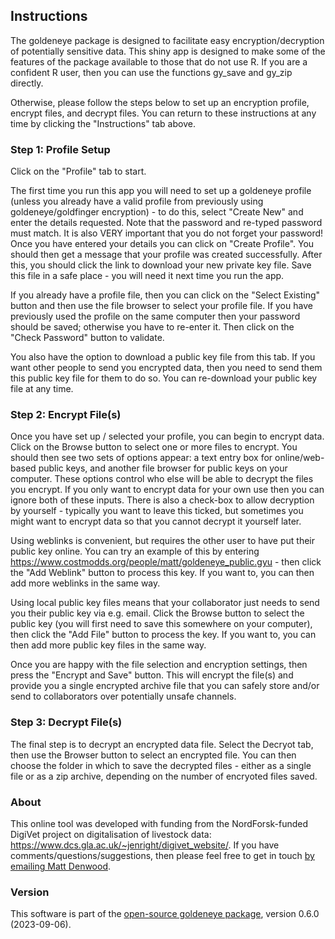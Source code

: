 ## Instructions

The goldeneye package is designed to facilitate easy encryption/decryption of potentially sensitive data.  This shiny app is designed to make some of the features of the package available to those that do not use R.  If you are a confident R user, then you can use the functions gy_save and gy_zip directly.

Otherwise, please follow the steps below to set up an encryption profile, encrypt files, and decrypt files.  You can return to these instructions at any time by clicking the "Instructions" tab above.

### Step 1:  Profile Setup

Click on the "Profile" tab to start.  

The first time you run this app you will need to set up a goldeneye profile (unless you already have a valid profile from previously using goldeneye/goldfinger encryption) - to do this, select "Create New" and enter the details requested.  Note that the password and re-typed password must match.  It is also VERY important that you do not forget your password!  Once you have entered your details you can click on "Create Profile".  You should then get a message that your profile was created successfully.  After this, you should click the link to download your new private key file.  Save this file in a safe place - you will need it next time you run the app.

If you already have a profile file, then you can click on the "Select Existing" button and then use the file browser to select your profile file.  If you have previously used the profile on the same computer then your password should be saved; otherwise you have to re-enter it.  Then click on the "Check Password" button to validate.

You also have the option to download a public key file from this tab.  If you want other people to send you encrypted data, then you need to send them this public key file for them to do so.  You can re-download your public key file at any time.


### Step 2:  Encrypt File(s)

Once you have set up / selected your profile, you can begin to encrypt data.  Click on the Browse button to select one or more files to encrypt.  You should then see two sets of options appear:  a text entry box for online/web-based public keys, and another file browser for public keys on your computer.  These options control who else will be able to decrypt the files you encrypt. If you only want to encrypt data for your own use then you can ignore both of these inputs. There is also a check-box to allow decryption by yourself - typically you want to leave this ticked, but sometimes you might want to encrypt data so that you cannot decrypt it yourself later.

Using weblinks is convenient, but requires the other user to have put their public key online.  You can try an example of this by entering https://www.costmodds.org/people/matt/goldeneye_public.gyu - then click the "Add Weblink" button to process this key.  If you want to, you can then add more weblinks in the same way.

Using local public key files means that your collaborator just needs to send you their public key via e.g. email.  Click the Browse button to select the public key (you will first need to save this somewhere on your computer), then click the "Add File" button to process the key.  If you want to, you can then add more public key files in the same way.

Once you are happy with the file selection and encryption settings, then press the "Encrypt and Save" button.  This will encrypt the file(s) and provide you a single encrypted archive file that you can safely store and/or send to collaborators over potentially unsafe channels.


### Step 3:  Decrypt File(s)

The final step is to decrypt an encrypted data file.  Select the Decryot tab, then use the Browser button to select an encrypted file.  You can then choose the folder in which to save the decrypted files - either as a single file or as a zip archive, depending on the number of encryoted files saved.


### About

This online tool was developed with funding from the NordForsk-funded DigiVet project on digitalisation of livestock data:  https://www.dcs.gla.ac.uk/~jenright/digivet_website/.  If you have comments/questions/suggestions, then please feel free to get in touch [by emailing Matt Denwood](md@sund.ku.dk).


### Version

This software is part of the [open-source goldeneye package](https://github.com/ku-awdc/goldeneye), version 0.6.0 (2023-09-06).
